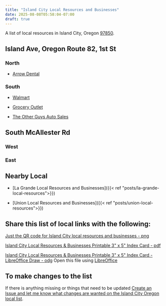 ```yaml
---
title: "Island City Local Resources and Businesses"
date: 2025-08-08T05:58:04-07:00
draft: true
---
```

A list of local resources in Island City, Oregon [97850](https://www.unitedstateszipcodes.org/97850/).

## Island Ave, Oregon Route 82, 1st St

### North

- [Arrow Dental](https://www.arrowdentalclinic.com/)

### South

- [Walmart](https://www.walmart.com/store/1889-island-city-or)

- [Grocery Outlet](https://www.groceryoutlet.com/store-locator?store_location=97850)

- [The Other Guys Auto Sales](https://www.theotherguysautosales.com/)

## South McAllester Rd

### West 

### East

## Nearby Local

- [La Grande Local Resources and Businesses]({{< ref "posts/la-grande-local-resources">}})

- [Union Local Resources and Businesses]({{< ref "posts/union-local-resources">}})

## Share this list of local links with the following:
[Just the QR code for Island City local resources and businesses - png](IslandCityLocalResourcesListQRCode.png)

[Island City Local Resources & Businesses Printable 3" x 5" Index Card - pdf](IslandCityLocalResourcesCard.pdf)

[Island City Local Resources & Businesses Printable 3" x 5" Index Card - LibreOffice Draw - odg](IslandCityLocalResourcesCard.odg)  Open this file using [LibreOffice](https://www.libreoffice.org/)

## To make changes to the list

If there is anything missing or things that need to be updated [Create an Issue and let me know what changes are wanted on the Island City Oregon local list](https://github.com/djbrieck/brieckspro/issues).
